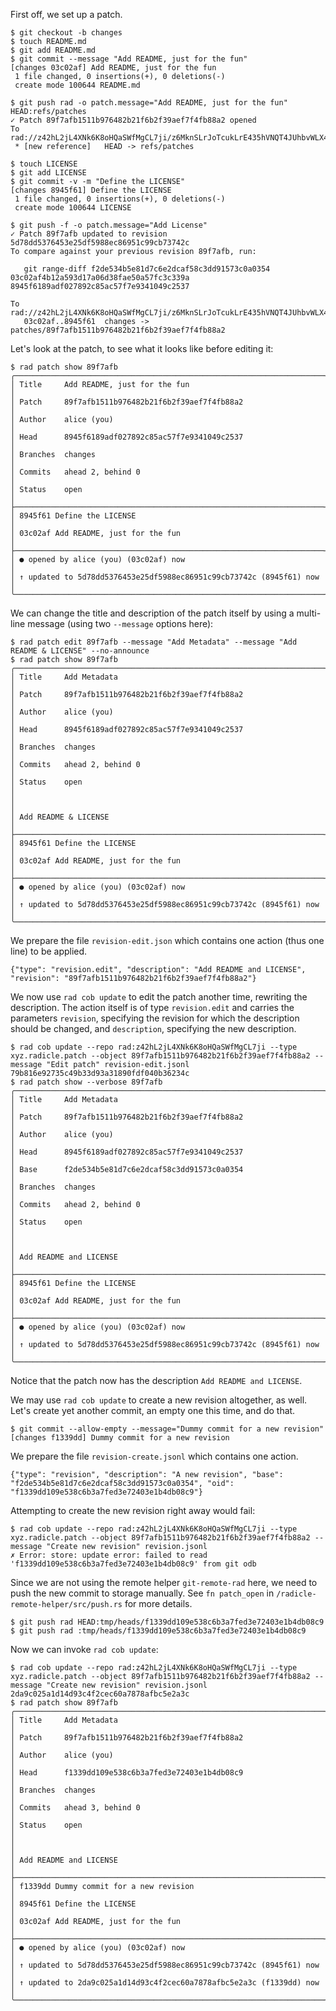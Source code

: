 First off, we set up a patch.

```
$ git checkout -b changes
$ touch README.md
$ git add README.md
$ git commit --message "Add README, just for the fun"
[changes 03c02af] Add README, just for the fun
 1 file changed, 0 insertions(+), 0 deletions(-)
 create mode 100644 README.md
```

``` (stderr)
$ git push rad -o patch.message="Add README, just for the fun" HEAD:refs/patches
✓ Patch 89f7afb1511b976482b21f6b2f39aef7f4fb88a2 opened
To rad://z42hL2jL4XNk6K8oHQaSWfMgCL7ji/z6MknSLrJoTcukLrE435hVNQT4JUhbvWLX4kUzqkEStBU8Vi
 * [new reference]   HEAD -> refs/patches
```

```
$ touch LICENSE
$ git add LICENSE
$ git commit -v -m "Define the LICENSE"
[changes 8945f61] Define the LICENSE
 1 file changed, 0 insertions(+), 0 deletions(-)
 create mode 100644 LICENSE
```

``` (stderr)
$ git push -f -o patch.message="Add License"
✓ Patch 89f7afb updated to revision 5d78dd5376453e25df5988ec86951c99cb73742c
To compare against your previous revision 89f7afb, run:

   git range-diff f2de534b5e81d7c6e2dcaf58c3dd91573c0a0354 03c02af4b12a593d17a06d38fae50a57fc3c339a 8945f6189adf027892c85ac57f7e9341049c2537

To rad://z42hL2jL4XNk6K8oHQaSWfMgCL7ji/z6MknSLrJoTcukLrE435hVNQT4JUhbvWLX4kUzqkEStBU8Vi
   03c02af..8945f61  changes -> patches/89f7afb1511b976482b21f6b2f39aef7f4fb88a2
```

Let's look at the patch, to see what it looks like before editing it:

```
$ rad patch show 89f7afb
╭─────────────────────────────────────────────────────────────────────╮
│ Title     Add README, just for the fun                              │
│ Patch     89f7afb1511b976482b21f6b2f39aef7f4fb88a2                  │
│ Author    alice (you)                                               │
│ Head      8945f6189adf027892c85ac57f7e9341049c2537                  │
│ Branches  changes                                                   │
│ Commits   ahead 2, behind 0                                         │
│ Status    open                                                      │
├─────────────────────────────────────────────────────────────────────┤
│ 8945f61 Define the LICENSE                                          │
│ 03c02af Add README, just for the fun                                │
├─────────────────────────────────────────────────────────────────────┤
│ ● opened by alice (you) (03c02af) now                               │
│ ↑ updated to 5d78dd5376453e25df5988ec86951c99cb73742c (8945f61) now │
╰─────────────────────────────────────────────────────────────────────╯
```

We can change the title and description of the patch itself by using a
multi-line message (using two `--message` options here):

```
$ rad patch edit 89f7afb --message "Add Metadata" --message "Add README & LICENSE" --no-announce
$ rad patch show 89f7afb
╭─────────────────────────────────────────────────────────────────────╮
│ Title     Add Metadata                                              │
│ Patch     89f7afb1511b976482b21f6b2f39aef7f4fb88a2                  │
│ Author    alice (you)                                               │
│ Head      8945f6189adf027892c85ac57f7e9341049c2537                  │
│ Branches  changes                                                   │
│ Commits   ahead 2, behind 0                                         │
│ Status    open                                                      │
│                                                                     │
│ Add README & LICENSE                                                │
├─────────────────────────────────────────────────────────────────────┤
│ 8945f61 Define the LICENSE                                          │
│ 03c02af Add README, just for the fun                                │
├─────────────────────────────────────────────────────────────────────┤
│ ● opened by alice (you) (03c02af) now                               │
│ ↑ updated to 5d78dd5376453e25df5988ec86951c99cb73742c (8945f61) now │
╰─────────────────────────────────────────────────────────────────────╯
```

We prepare the file `revision-edit.json` which contains one action (thus one line) to be applied.

``` ./revision-edit.jsonl
{"type": "revision.edit", "description": "Add README and LICENSE", "revision": "89f7afb1511b976482b21f6b2f39aef7f4fb88a2"}
```

We now use `rad cob update` to edit the patch another time, rewriting the description.
The action itself is of type `revision.edit` and carries the parameters `revision`,
specifying the revision for which the description should be changed, and `description`,
specifying the new description.

```
$ rad cob update --repo rad:z42hL2jL4XNk6K8oHQaSWfMgCL7ji --type xyz.radicle.patch --object 89f7afb1511b976482b21f6b2f39aef7f4fb88a2 --message "Edit patch" revision-edit.jsonl
79b816e92735c49b33d93a31890fdf040b36234c
$ rad patch show --verbose 89f7afb
╭─────────────────────────────────────────────────────────────────────╮
│ Title     Add Metadata                                              │
│ Patch     89f7afb1511b976482b21f6b2f39aef7f4fb88a2                  │
│ Author    alice (you)                                               │
│ Head      8945f6189adf027892c85ac57f7e9341049c2537                  │
│ Base      f2de534b5e81d7c6e2dcaf58c3dd91573c0a0354                  │
│ Branches  changes                                                   │
│ Commits   ahead 2, behind 0                                         │
│ Status    open                                                      │
│                                                                     │
│ Add README and LICENSE                                              │
├─────────────────────────────────────────────────────────────────────┤
│ 8945f61 Define the LICENSE                                          │
│ 03c02af Add README, just for the fun                                │
├─────────────────────────────────────────────────────────────────────┤
│ ● opened by alice (you) (03c02af) now                               │
│ ↑ updated to 5d78dd5376453e25df5988ec86951c99cb73742c (8945f61) now │
╰─────────────────────────────────────────────────────────────────────╯
```

Notice that the patch now has the description `Add README and LICENSE`.

We may use `rad cob update` to create a new revision altogether, as well.
Let's create yet another commit, an empty one this time, and do that.

```
$ git commit --allow-empty --message="Dummy commit for a new revision"
[changes f1339dd] Dummy commit for a new revision
```

We prepare the file `revision-create.jsonl` which contains one action.

``` ./revision.jsonl
{"type": "revision", "description": "A new revision", "base": "f2de534b5e81d7c6e2dcaf58c3dd91573c0a0354", "oid": "f1339dd109e538c6b3a7fed3e72403e1b4db08c9"}
```

Attempting to create the new revision right away would fail:

``` (fail)
$ rad cob update --repo rad:z42hL2jL4XNk6K8oHQaSWfMgCL7ji --type xyz.radicle.patch --object 89f7afb1511b976482b21f6b2f39aef7f4fb88a2 --message "Create new revision" revision.jsonl
✗ Error: store: update error: failed to read 'f1339dd109e538c6b3a7fed3e72403e1b4db08c9' from git odb
```

Since we are not using the remote helper `git-remote-rad` here, we need to push
the new commit to storage manually. See `fn patch_open` in `/radicle-remote-helper/src/push.rs`
for more details.

```
$ git push rad HEAD:tmp/heads/f1339dd109e538c6b3a7fed3e72403e1b4db08c9
$ git push rad :tmp/heads/f1339dd109e538c6b3a7fed3e72403e1b4db08c9
```

Now we can invoke `rad cob update`:

```
$ rad cob update --repo rad:z42hL2jL4XNk6K8oHQaSWfMgCL7ji --type xyz.radicle.patch --object 89f7afb1511b976482b21f6b2f39aef7f4fb88a2 --message "Create new revision" revision.jsonl
2da9c025a1d14d93c4f2cec60a7878afbc5e2a3c
$ rad patch show 89f7afb
╭─────────────────────────────────────────────────────────────────────╮
│ Title     Add Metadata                                              │
│ Patch     89f7afb1511b976482b21f6b2f39aef7f4fb88a2                  │
│ Author    alice (you)                                               │
│ Head      f1339dd109e538c6b3a7fed3e72403e1b4db08c9                  │
│ Branches  changes                                                   │
│ Commits   ahead 3, behind 0                                         │
│ Status    open                                                      │
│                                                                     │
│ Add README and LICENSE                                              │
├─────────────────────────────────────────────────────────────────────┤
│ f1339dd Dummy commit for a new revision                             │
│ 8945f61 Define the LICENSE                                          │
│ 03c02af Add README, just for the fun                                │
├─────────────────────────────────────────────────────────────────────┤
│ ● opened by alice (you) (03c02af) now                               │
│ ↑ updated to 5d78dd5376453e25df5988ec86951c99cb73742c (8945f61) now │
│ ↑ updated to 2da9c025a1d14d93c4f2cec60a7878afbc5e2a3c (f1339dd) now │
╰─────────────────────────────────────────────────────────────────────╯
```